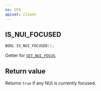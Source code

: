 ```yaml
---
ns: CFX
apiset: client
---
```

## IS_NUI_FOCUSED

```c
BOOL IS_NUI_FOCUSED();
```

Getter for [`SET_NUI_FOCUS`](#_0x5B98AE30).

## Return value
Returns `true` if any NUI is currently focused.
